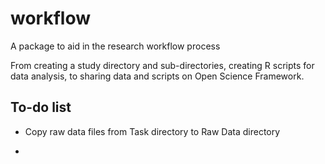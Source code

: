 # workflow

A package to aid in the research workflow process

From creating a study directory and sub-directories, creating R scripts for data analysis, to sharing data and scripts on Open Science Framework.

## To-do list

* Copy raw data files from Task directory to Raw Data directory

* 
